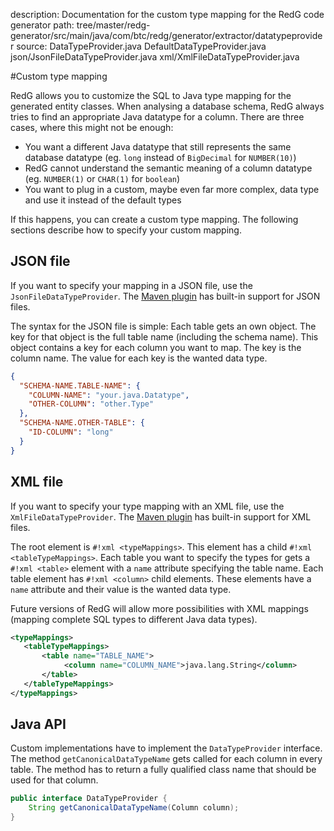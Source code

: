 description: Documentation for the custom type mapping for the RedG code generator
path: tree/master/redg-generator/src/main/java/com/btc/redg/generator/extractor/datatypeprovider
source: DataTypeProvider.java
        DefaultDataTypeProvider.java
        json/JsonFileDataTypeProvider.java
        xml/XmlFileDataTypeProvider.java

#Custom type mapping

RedG allows you to customize the SQL to Java type mapping for the generated entity classes.
When analysing a database schema, RedG always tries to find an appropriate Java datatype for a column. 
There are three cases, where this might not be enough:

 - You want a different Java datatype that still represents the same database datatype (eg. `long` instead of `BigDecimal` for `NUMBER(10)`)
 - RedG cannot understand the semantic meaning of a column datatype (eg. `NUMBER(1)` or `CHAR(1)` for `boolean`)
 - You want to plug in a custom, maybe even far more complex, data type and use it instead of the default types

If this happens, you can create a custom type mapping. The following sections describe how to specify your custom mapping.

## JSON file

If you want to specify your mapping in a JSON file, use the `JsonFileDataTypeProvider`. The 
[Maven plugin](../../integration/maven_plugin.md) has built-in support for JSON files.

The syntax for the JSON file is simple: Each table gets an own object. The key for that object is the full table name 
(including the schema name). This object contains a key for each column you want to map. The key is the column name. 
The value for each key is the wanted data type.
````json
{
  "SCHEMA-NAME.TABLE-NAME": {
    "COLUMN-NAME": "your.java.Datatype",
    "OTHER-COLUMN": "other.Type"
  },
  "SCHEMA-NAME.OTHER-TABLE": {
    "ID-COLUMN": "long"
  }
}
````

## XML file

If you want to specify your type mapping with an XML file, use the `XmlFileDataTypeProvider`. The 
[Maven plugin](../../integration/maven_plugin.md) has built-in support for XML files. 

The root element is `#!xml <typeMappings>`. This element has a child `#!xml <tableTypeMappings>`. Each table you want to
specify the types for gets a `#!xml <table>` element with a `name` attribute specifying the table name. 
Each table element has `#!xml <column>` child elements. These elements have a `name` attribute and their value is
the wanted data type.

Future versions of RedG will allow more possibilities with XML mappings (mapping complete SQL types to different Java
data types).
````xml
<typeMappings>
   <tableTypeMappings>
       <table name="TABLE_NAME">
            <column name="COLUMN_NAME">java.lang.String</column>
       </table>
   </tableTypeMappings>
</typeMappings>
````

## Java API
Custom implementations have to implement the `DataTypeProvider` interface. The method `getCanonicalDataTypeName` gets
called for each column in every table. The method has to return a fully qualified class name that should be used for
that column.

````java
public interface DataTypeProvider {
    String getCanonicalDataTypeName(Column column);
}
````